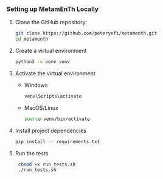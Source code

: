 

### Setting up MetamEnTh Locally

1. Clone the GitHub repository:

   ```sh
   git clone https://github.com/peteryefi/metamenth.git
   cd metamenth
   
2. Create a virtual environment
    ```sh
    python3 -m venv venv
   
3. Activate the virtual environment
    * Windows
        ```sh
        venv\Scripts\activate
    * MacOS/Linux
        ```sh
        source venv/bin/activate
  
4. Install project dependencies
    ```sh
    pip install -r requirements.txt
   
5. Run the tests
    ```sh
     chmod +x run_tests.sh
     ./run_tests.sh


